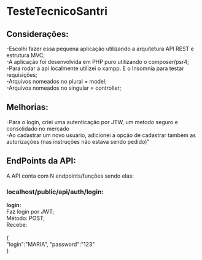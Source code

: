 # TesteTecnicoSantri

## Considerações:

-Escolhi fazer essa pequena aplicação utilizando a arquitetura API REST e estrutura MVC;<br/>
-A aplicação foi desenvolvida em PHP puro utilizando o composer/psr4;<br/>
-Para rodar a api localmente utilizei o xampp. E o Insomnia para testar requisições;<br />
-Arquivos nomeados no plural = model;<br/>
-Arquivos nomeados no singular = controller;<br/>


## Melhorias:

-Para o login, criei uma autenticação por JTW, um metodo seguro e consolidado no mercado</br>
-Ao cadastrar um novo usuário, adicionei a opção de cadastrar tambem as autorizações (nas instruções não estava sendo pedido)"<br/>


## EndPoints da API:

A API conta com N endpoints/funções sendo elas:

### localhost/public/api/auth/login:

**login:** <br/>
Faz login por JWT;<br/>
Método: POST;<br/>
Recebe:<br/><br/>
{<br/>
	"login":"MARIA",
	"password":"123"
<br/>}


